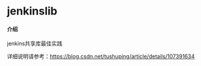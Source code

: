# jenkinslib

#### 介绍
jenkins共享库最佳实践

详细说明请参考：https://blog.csdn.net/tushuping/article/details/107391634
